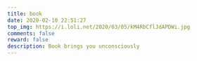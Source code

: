```yaml
---
title: book
date: 2020-02-10 22:51:27
top_img: https://i.loli.net/2020/03/05/kM4RbCflJdAPDWi.jpg
comments: false
reward: false
description: Book brings you unconsciously
---
```

